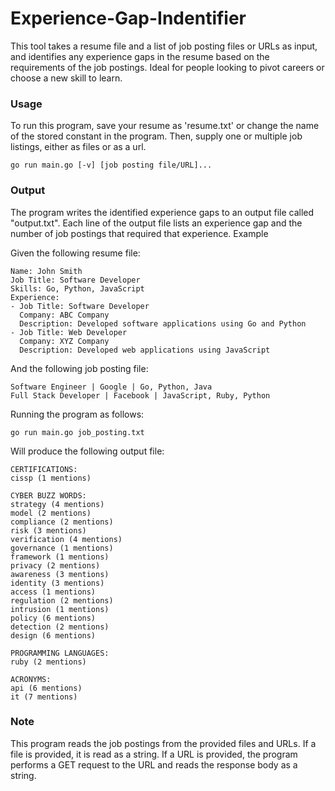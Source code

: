 # Experience-Gap-Indentifier
This tool takes a resume file and a list of job posting files or URLs as input, and identifies any experience gaps in the resume based on the requirements of the job postings. Ideal for people looking to pivot careers or choose a new skill to learn.

### Usage
To run this program, save your resume as 'resume.txt' or change the name of the stored constant in the program. Then, supply one or multiple job listings, either as files or as a url.
```
go run main.go [-v] [job posting file/URL]...
```

### Output

The program writes the identified experience gaps to an output file called "output.txt". Each line of the output file lists an experience gap and the number of job postings that required that experience.
Example

Given the following resume file:
```
Name: John Smith
Job Title: Software Developer
Skills: Go, Python, JavaScript
Experience:
- Job Title: Software Developer
  Company: ABC Company
  Description: Developed software applications using Go and Python
- Job Title: Web Developer
  Company: XYZ Company
  Description: Developed web applications using JavaScript
```
And the following job posting file:
```
Software Engineer | Google | Go, Python, Java
Full Stack Developer | Facebook | JavaScript, Ruby, Python
```
Running the program as follows:
```
go run main.go job_posting.txt
```
Will produce the following output file:
```
CERTIFICATIONS:
cissp (1 mentions)

CYBER BUZZ WORDS:
strategy (4 mentions)
model (2 mentions)
compliance (2 mentions)
risk (3 mentions)
verification (4 mentions)
governance (1 mentions)
framework (1 mentions)
privacy (2 mentions)
awareness (3 mentions)
identity (3 mentions)
access (1 mentions)
regulation (2 mentions)
intrusion (1 mentions)
policy (6 mentions)
detection (2 mentions)
design (6 mentions)

PROGRAMMING LANGUAGES:
ruby (2 mentions)

ACRONYMS:
api (6 mentions)
it (7 mentions)
```
### Note

This program reads the job postings from the provided files and URLs. If a file is provided, it is read as a string. If a URL is provided, the program performs a GET request to the URL and reads the response body as a string.
